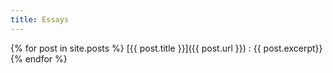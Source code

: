 ```yaml
---
title: Essays
---
```


{% for post in site.posts %}
  [{{ post.title }}]({{ post.url }})
  : {{ post.excerpt}}
{% endfor %}
